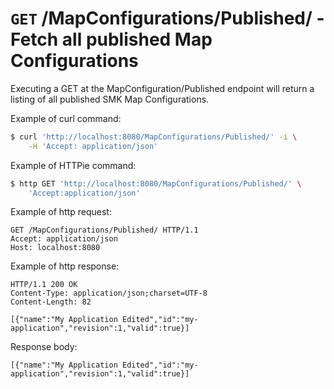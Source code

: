 # `GET` /MapConfigurations/Published/ - Fetch all published Map Configurations

Executing a GET at the MapConfiguration/Published endpoint will return a listing of all published SMK Map Configurations.

Example of curl command:

``` bash
$ curl 'http://localhost:8080/MapConfigurations/Published/' -i \
    -H 'Accept: application/json'
```

Example of HTTPie command:

``` bash
$ http GET 'http://localhost:8080/MapConfigurations/Published/' \
    'Accept:application/json'
```

Example of http request:

``` http
GET /MapConfigurations/Published/ HTTP/1.1
Accept: application/json
Host: localhost:8080
```

Example of http response:

``` http
HTTP/1.1 200 OK
Content-Type: application/json;charset=UTF-8
Content-Length: 82

[{"name":"My Application Edited","id":"my-application","revision":1,"valid":true}]
```

Response
body:

``` options=
[{"name":"My Application Edited","id":"my-application","revision":1,"valid":true}]
```
